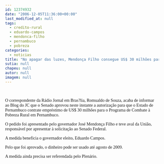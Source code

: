 ```yaml
---
id: 12374932
date: "2006-12-05T11:36:00+00:00"
last_modified_at: null
tags:
  - credito-rural
  - eduardo-campos
  - mendonca-filho
  - pernambuco
  - pobreza
categories:
  - noticias
title: "No apagar das luzes, Mendonça Filho consegue US$ 30 milhões para Eduardo Campos cuidar da pobreza rural em Pernambuco"
sutia: null
chapeu: null
autor: null
imagem: null
---
```

<p><P>&nbsp;</P></p>
<p><P><FONT face=Verdana>O correspondente da Rádio Jornal em Bras?lia, Romualdo de Souza, acaba de informar ao Blog do JC que o Senado aprovou neste instante a autorização para que o Estado de Pernambuco contrate empréstimo de US$ 30 milhões para o Programa de Combate à Pobreza Rural em Pernambuco. </FONT></P></p>
<p><P><FONT face=Verdana>O pedido foi apresentado pelo governador José Mendonça Filho e teve aval da União, responsável por apresentar à solicitação ao Senado Federal.</FONT></P></p>
<p><P><FONT face=Verdana>A medida beneficia o governador eleito, Eduardo Campos.</FONT></P></p>
<p><P><FONT face=Verdana>Pelo que foi aprovado, o dinheiro pode ser usado até agosto de 2009.</FONT></P></p>
<p><P><FONT face=Verdana>A medida ainda precisa ser referendada pelo Plenário.</FONT></P> </p>

